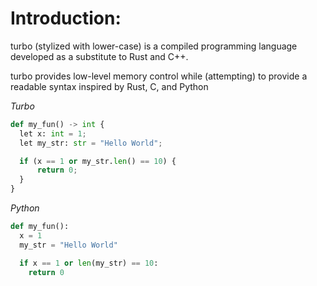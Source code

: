# Introduction:
turbo (stylized with lower-case) is a compiled programming language developed as a substitute to Rust and C++.

turbo provides low-level memory control while (attempting) to provide a readable syntax inspired by Rust, C, and Python

_Turbo_
```python
def my_fun() -> int {
  let x: int = 1;
  let my_str: str = "Hello World";

  if (x == 1 or my_str.len() == 10) {
      return 0;
  }
}
```

_Python_
```python
def my_fun():
  x = 1
  my_str = "Hello World"

  if x == 1 or len(my_str) == 10:
    return 0
```
